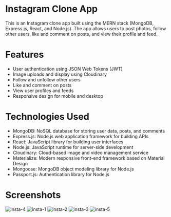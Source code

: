 # Instagram Clone App
This is an Instagram clone app built using the MERN stack (MongoDB, Express.js, React, and Node.js). The app allows users to post photos, follow other users, like and comment on posts, and view their profile and feed.
# Features
* User authentication using JSON Web Tokens (JWT)
* Image uploads and display using Cloudinary
* Follow and unfollow other users
* Like and comment on posts
* View user profiles and feeds
* Responsive design for mobile and desktop
# Technologies Used
* MongoDB: NoSQL database for storing user data, posts, and comments
* Express.js: Node.js web application framework for building APIs
* React: JavaScript library for building user interfaces
* Node.js: JavaScript runtime for server-side development
* Cloudinary: Cloud-based image and video management service
* Materialize: Modern responsive front-end framework based on Material Design
* Mongoose: MongoDB object modeling library for Node.js
* Passport.js: Authentication library for Node.js
# Screenshots
![insta-4](https://user-images.githubusercontent.com/108632700/230489562-00aff74f-6bd3-4623-8337-e21afcd8d3d3.png)
![insta-1](https://user-images.githubusercontent.com/108632700/230489517-114b9619-d03c-4059-9861-fbe8f5329292.png)
![insta-2](https://user-images.githubusercontent.com/108632700/230489532-64f7fff2-170d-4733-91e9-9c51c85f8b16.png)
![insta-3](https://user-images.githubusercontent.com/108632700/230489547-67691184-1236-4899-927d-eb2a499ab735.png)
![insta-5](https://user-images.githubusercontent.com/108632700/230489589-9548ebd2-6d27-4c4f-a7e8-5805775eff6f.png)
